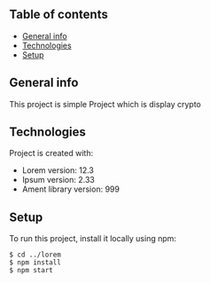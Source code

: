 ## Table of contents
* [General info](#general-info)
* [Technologies](#technologies)
* [Setup](#setup)

## General info
This project is simple Project which is display crypto
	
## Technologies
Project is created with:
* Lorem version: 12.3
* Ipsum version: 2.33
* Ament library version: 999
	
## Setup
To run this project, install it locally using npm:

```
$ cd ../lorem
$ npm install
$ npm start
```
